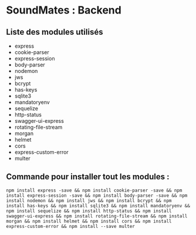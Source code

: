 # SoundMates : Backend

## Liste des modules utilisés
 - express
 - cookie-parser
 - express-session
 - body-parser
 - nodemon
 - jws
 - bcrypt
 - has-keys
 - sqlite3
 - mandatoryenv
 - sequelize
 - http-status
 - swagger-ui-express
 - rotating-file-stream
 - morgan
 - helmet
 - cors
 - express-custom-error
 - multer

## Commande pour installer tout les modules :

    npm install express -save && npm install cookie-parser -save && npm install express-session -save && npm install body-parser -save && npm install nodemon && npm install jws && npm install bcrypt && npm install has-keys && npm install sqlite3 && npm install mandatoryenv && npm install sequelize && npm install http-status && npm install swagger-ui-express && npm install rotating-file-stream && npm install morgan && npm install helmet && npm install cors && npm install express-custom-error && npm install --save multer

